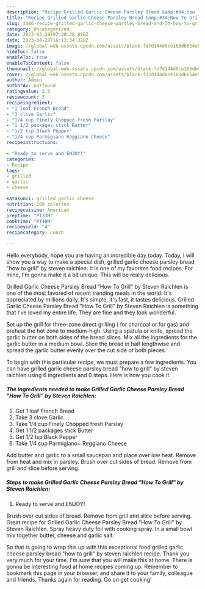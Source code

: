 ```yaml
---
description: "Recipe Grilled Garlic Cheese Parsley Bread &amp;#34;How To Grill&amp;#34; by Steven Raichlen yang Delicious"
title: "Recipe Grilled Garlic Cheese Parsley Bread &amp;#34;How To Grill&amp;#34; by Steven Raichlen yang Delicious"
slug: 1486-recipe-grilled-garlic-cheese-parsley-bread-and-34-how-to-grill-and-34-by-steven-raichlen-yang-delicious
category: Uncategorized
date: 2023-03-28T07:30:38.816Z
date: 2023-04-28T16:13:34.328Z
image: //global-web-assets.cpcdn.com/assets/blank-fd7d144d8ce163db654e5a02c40b08a2775adb7897d16e4062681dc7e1b2800f.png
hideToc: false
enableToc: true
enableTocContent: false
thumbnail: //global-web-assets.cpcdn.com/assets/blank-fd7d144d8ce163db654e5a02c40b08a2775adb7897d16e4062681dc7e1b2800f.png
cover: //global-web-assets.cpcdn.com/assets/blank-fd7d144d8ce163db654e5a02c40b08a2775adb7897d16e4062681dc7e1b2800f.png
author: Admin
authorAv: notfound
ratingvalue: 3.5
reviewcount: 5
recipeingredient:
- "1 loaf French Bread"
- "3 clove Garlic"
- "1/4 cup Finely Chopped fresh Parslay"
- "1 1/2 packages stick Butter"
- "1/2 tsp Black Pepper"
- "1/4 cup Parmigiano Reggiano Cheese"
recipeinstructions:

- "Ready to serve and ENJOY!"
categories:
- Recipe
tags:
- grilled
- garlic
- cheese

katakunci: grilled garlic cheese 
nutrition: 189 calories
recipecuisine: American
preptime: "PT33M"
cooktime: "PT40M"
recipeyield: "4"
recipecategory: Lunch

---
```



Hello everybody, hope you are having an incredible day today. Today, I will show you a way to make a special dish, grilled garlic cheese parsley bread &#34;how to grill&#34; by steven raichlen. It is one of my favorites food recipes. For mine, I'm gonna make it a bit unique. This will be really delicious.

Grilled Garlic Cheese Parsley Bread &#34;How To Grill&#34; by Steven Raichlen is one of the most favored of recent trending meals in the world. It's appreciated by millions daily. It's simple, it's fast, it tastes delicious. Grilled Garlic Cheese Parsley Bread &#34;How To Grill&#34; by Steven Raichlen is something that I've loved my entire life. They are fine and they look wonderful.

Set up the grill for three-zone direct grilling ( for charcoal or for gas) and preheat the hot zone to medium-high. Using a spatula or knife, spread the garlic butter on both sides of the bread slices. Mix all the ingredients for the garlic butter in a medium bowl. Slice the bread in half lengthwise and spread the garlic butter evenly over the cut side of both pieces.


To begin with this particular recipe, we must prepare a few ingredients. You can have grilled garlic cheese parsley bread &#34;how to grill&#34; by steven raichlen using 6 ingredients and 0 steps. Here is how you cook it.

<!--inarticleads1-->

##### The ingredients needed to make Grilled Garlic Cheese Parsley Bread &#34;How To Grill&#34; by Steven Raichlen:

1. Get 1 loaf French Bread
1. Take 3 clove Garlic
1. Take 1/4 cup Finely Chopped fresh Parslay
1. Get 1 1/2 packages stick Butter
1. Get 1/2 tsp Black Pepper
1. Take 1/4 cup Parmigiano~ Reggiano Cheese


Add butter and garlic to a small saucepan and place over low heat. Remove from heat and mix in parsley. Brush over cut sides of bread. Remove from grill and slice before serving. 

<!--inarticleads2-->

##### Steps to make Grilled Garlic Cheese Parsley Bread &#34;How To Grill&#34; by Steven Raichlen:


1. Ready to serve and ENJOY!

Brush over cut sides of bread. Remove from grill and slice before serving. Great recipe for Grilled Garlic Cheese Parsley Bread &#34;How To Grill&#34; by Steven Raichlen. Spray heavy duty foil with cooking spray. In a small bowl mix together butter, cheese and garlic salt. 

So that is going to wrap this up with this exceptional food grilled garlic cheese parsley bread &#34;how to grill&#34; by steven raichlen recipe. Thank you very much for your time. I'm sure that you will make this at home. There is gonna be interesting food at home recipes coming up. Remember to bookmark this page in your browser, and share it to your family, colleague and friends. Thanks again for reading. Go on get cooking!
